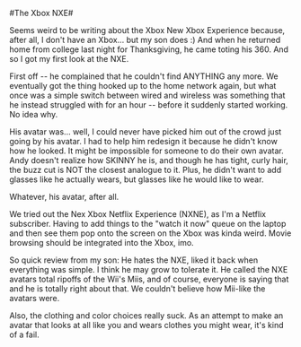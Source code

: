 #The Xbox NXE#

Seems weird to be writing about the Xbox New Xbox Experience because, after all, I don't have an Xbox... but my son does :) And when he returned home from college last night for Thanksgiving, he came toting his 360. And so I got my first look at the NXE.

First off -- he complained that he couldn't find ANYTHING any more. We eventually got the thing hooked up to the home network again, but what once was a simple switch between wired and wireless was something that he instead struggled with for an hour -- before it suddenly started working. No idea why.

His avatar was... well, I could never have picked him out of the crowd just going by his avatar. I had to help him redesign it because he didn't know how he looked. It might be impossible for someone to do their own avatar. Andy doesn't realize how SKINNY he is, and though he has tight, curly hair, the buzz cut is NOT the closest analogue to it. Plus, he didn't want to add glasses like he actually wears, but glasses like he would like to wear.

Whatever, his avatar, after all.

We tried out the Nex Xbox Netflix Experience (NXNE), as I'm a Netflix subscriber. Having to add things to the "watch it now" queue on the laptop and then see them pop onto the screen on the Xbox was kinda weird. Movie browsing should be integrated into the Xbox, imo.

So quick review from my son: He hates the NXE, liked it back when everything was simple. I think he may grow to tolerate it. He called the NXE avatars total ripoffs of the Wii's Miis, and of course, everyone is saying that and he is totally right about that. We couldn't believe how Mii-like the avatars were.

Also, the clothing and color choices really suck. As an attempt to make an avatar that looks at all like you and wears clothes you might wear, it's kind of a fail.

